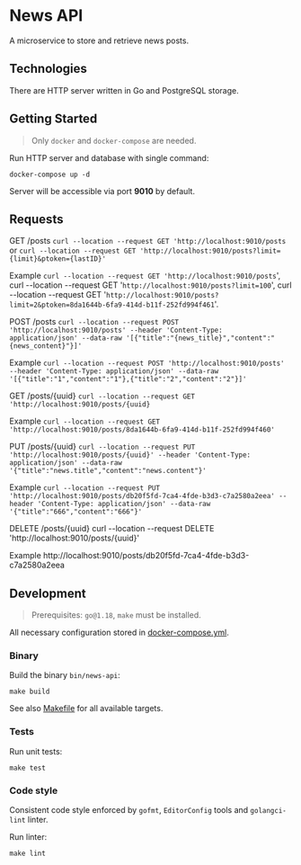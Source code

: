 # News API

A microservice to store and retrieve news posts.

## Technologies

There are HTTP server written in Go and PostgreSQL storage.

## Getting Started

> Only `docker` and `docker-compose` are needed.

Run HTTP server and database with single command:

```shell
docker-compose up -d
```

Server will be accessible via port **9010** by default.

## Requests

GET /posts
`curl --location --request GET 'http://localhost:9010/posts`
or
`curl --location --request GET 'http://localhost:9010/posts?limit={limit}&ptoken={lastID}'`

Example
`curl --location --request GET 'http://localhost:9010/posts`', curl --location --request GET '`http://localhost:9010/posts?limit=100`', curl --location --request GET '`http://localhost:9010/posts?limit=2&ptoken=8da1644b-6fa9-414d-b11f-252fd994f461`'.

POST /posts
`curl --location --request POST 'http://localhost:9010/posts' --header 'Content-Type: application/json' --data-raw '[{"title":"{news_title}","content":"{news_content}"}]'`

Example
`curl --location --request POST 'http://localhost:9010/posts' --header 'Content-Type: application/json' --data-raw '[{"title":"1","content":"1"},{"title":"2","content":"2"}]'`

GET /posts/{uuid}
`curl --location --request GET 'http://localhost:9010/posts/{uuid}`

Example
`curl --location --request GET 'http://localhost:9010/posts/8da1644b-6fa9-414d-b11f-252fd994f460'`

PUT /posts/{uuid}
`curl --location --request PUT 'http://localhost:9010/posts/{uuid}' --header 'Content-Type: application/json' --data-raw '{"title":"news.title","content":"news.content"}'`

Example
`curl --location --request PUT 'http://localhost:9010/posts/db20f5fd-7ca4-4fde-b3d3-c7a2580a2eea' --header 'Content-Type: application/json' --data-raw '{"title":"666","content":"666"}'`

DELETE /posts/{uuid}
curl --location --request DELETE 'http://localhost:9010/posts/{uuid}' 

Example
http://localhost:9010/posts/db20f5fd-7ca4-4fde-b3d3-c7a2580a2eea


## Development

> Prerequisites: `go@1.18`, `make` must be installed.

All necessary configuration stored in [docker-compose.yml](docker-compose.yml).

### Binary

Build the binary `bin/news-api`:

```shell
make build
```

See also [Makefile](Makefile) for all available targets.

### Tests

Run unit tests:

```shell
make test
```

### Code style

Consistent code style enforced by `gofmt`, `EditorConfig` tools and `golangci-lint` linter.

Run linter:

```shell
make lint
```
